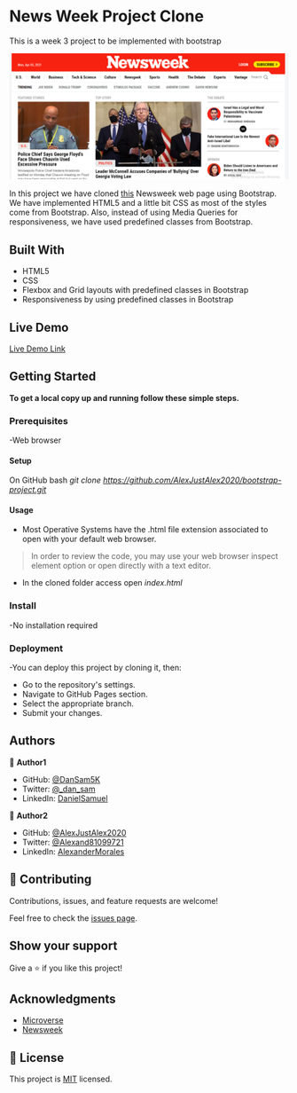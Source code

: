 # News Week Project Clone
This is a week 3 project to be implemented with bootstrap

![screenshot](assets/newsweek.png)

In this project we have cloned [this](https://web.archive.org/web/20210120125445/https://www.newsweek.com/) Newsweek web page using Bootstrap. We have implemented HTML5 and a little bit CSS as most of the styles come from Bootstrap. Also, instead of using Media Queries for responsiveness, we have used predefined classes from Bootstrap. 

## Built With

- HTML5  
- CSS
- Flexbox and Grid layouts with predefined classes in Bootstrap
- Responsiveness by using predefined classes in Bootstrap

## Live Demo

[Live Demo Link](https://alexjustalex2020.github.io/bootstrap-project/)


## Getting Started

**To get a local copy up and running follow these simple steps.**

### Prerequisites

-Web browser

#### Setup

On GitHub bash
    _git clone https://github.com/AlexJustAlex2020/bootstrap-project.git_

#### Usage

- Most Operative Systems have the .html file extension associated to open with your default web browser.
> In order to review the code, you may use your web browser inspect element option or open directly with a text editor.
- In the cloned folder access open
    _index.html_

### Install

-No installation required

### Deployment

-You can deploy this project by cloning it, then:

- Go to the repository's settings.
- Navigate to GitHub Pages section.
- Select the appropriate branch.
- Submit your changes.


## Authors

👤 **Author1**

- GitHub: [@DanSam5K](https://github.com/DanSam5K)
- Twitter: [@_dan_sam](https://twitter.com/_dan_sam)
- LinkedIn: [DanielSamuel](https://www.linkedin.com/in/dansamuel//)


👤 **Author2**

- GitHub: [@AlexJustAlex2020 ](https://github.com/AlexJustAlex2020/)
- Twitter: [@Alexand81099721 ](https://twitter.com/Alexand81099721)
- LinkedIn: [AlexanderMorales](https://www.linkedin.com/in/alexander-morales-b8539898/)

## 🤝 Contributing

Contributions, issues, and feature requests are welcome!

Feel free to check the [issues page](../../issues/).

## Show your support

Give a ⭐️ if you like this project!

## Acknowledgments

- [Microverse](https://www.microverse.org/)
- [Newsweek](https://newsweek.com/)

## 📝 License

This project is [MIT](./MIT.md) licensed.
